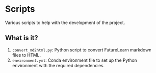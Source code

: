 # Scripts

Various scripts to help with the development of the project.


## What is it?

1. `convert_md2html.py`: Python script to convert FutureLearn markdown files to
   HTML.
1. `environment.yml`: Conda environment file to set up the Python environment
   with the required dependencies.
